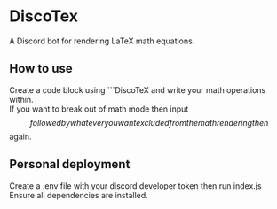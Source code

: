 # DiscoTex

A Discord bot for rendering LaTeX math equations.

## How to use

Create a code block using ```DiscoTeX and write your math operations within.  
If you want to break out of math mode then input $$ followed by whatever you want excluded from the math rendering then $$ again.

## Personal deployment

Create a .env file with your discord developer token then run index.js  
Ensure all dependencies are installed.
